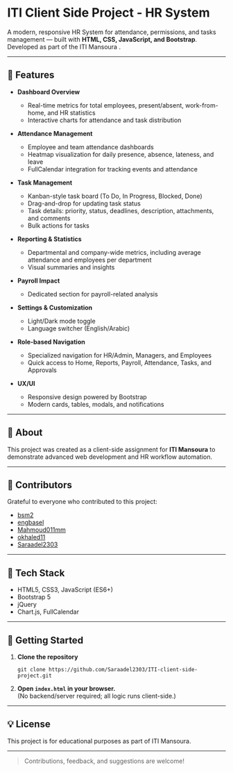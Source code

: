 # ITI Client Side Project - HR System

A modern, responsive HR System for attendance, permissions, and tasks management — built with **HTML, CSS, JavaScript, and Bootstrap**.
Developed as part of the ITI Mansoura  .

---

## 🚀 Features

- **Dashboard Overview**  
  - Real-time metrics for total employees, present/absent, work-from-home, and HR statistics
  - Interactive charts for attendance and task distribution

- **Attendance Management**  
  - Employee and team attendance dashboards
  - Heatmap visualization for daily presence, absence, lateness, and leave
  - FullCalendar integration for tracking events and attendance

- **Task Management**  
  - Kanban-style task board (To Do, In Progress, Blocked, Done)
  - Drag-and-drop for updating task status
  - Task details: priority, status, deadlines, description, attachments, and comments
  - Bulk actions for tasks

- **Reporting & Statistics**  
  - Departmental and company-wide metrics, including average attendance and employees per department
  - Visual summaries and insights

- **Payroll Impact**  
  - Dedicated section for payroll-related analysis

- **Settings & Customization**  
  - Light/Dark mode toggle
  - Language switcher (English/Arabic)

- **Role-based Navigation**  
  - Specialized navigation for HR/Admin, Managers, and Employees
  - Quick access to Home, Reports, Payroll, Attendance, Tasks, and Approvals

- **UX/UI**  
  - Responsive design powered by Bootstrap
  - Modern cards, tables, modals, and notifications

---

## 🏫 About

This project was created as a client-side assignment for **ITI Mansoura** to demonstrate advanced web development and HR workflow automation.

---

## 👥 Contributors

Grateful to everyone who contributed to this project:

- [bsm2](https://github.com/bsm2)
- [engbasel](https://github.com/engbasel)
- [Mahmoud011mm](https://github.com/Mahmoud011mm)
- [okhaled11](https://github.com/okhaled11)
- [Saraadel2303](https://github.com/Saraadel2303)

---

## 📂 Tech Stack

- HTML5, CSS3, JavaScript (ES6+)
- Bootstrap 5
- jQuery
- Chart.js, FullCalendar

---

## 📑 Getting Started

1. **Clone the repository**
   ```
   git clone https://github.com/Saraadel2303/ITI-client-side-project.git
   ```
2. **Open `index.html` in your browser.**  
   (No backend/server required; all logic runs client-side.)

---

## 💡 License

This project is for educational purposes as part of ITI Mansoura.

---

> Contributions, feedback, and suggestions are welcome!
